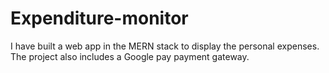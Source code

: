 # Expenditure-monitor
I have built a web app in the MERN stack to display the personal expenses.  The project also includes a Google pay payment gateway.
